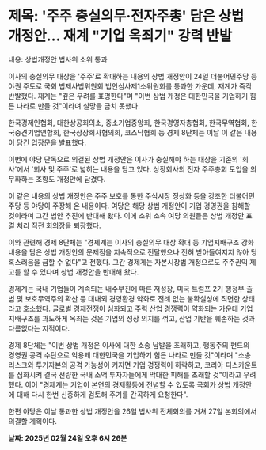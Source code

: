 # **제목: '주주 충실의무·전자주총' 담은 상법 개정안… 재계 "기업 옥죄기" 강력 반발**

  내용: 상법개정안 법사위 소위 통과 

이사의 충실의무 대상을 '주주'로 확대하는 내용의 상법 개정안이 24일 더불어민주당 등 야권 주도로 국회 법제사법위원회 법안심사제1소위원회를 통과한 가운데, 재계가 즉각 반발했다. 재계는 "깊은 우려를 표명한다"며 "이번 상법 개정은 대한민국을 기업하기 힘든 나라로 만들 것"이라며 실망을 금치 못했다.

한국경제인협회, 대한상공회의소, 중소기업중앙회, 한국경영자총협회, 한국무역협회, 한국중견기업연합회, 한국상장회사협의회, 코스닥협회 등 경제 8단체는 이날 이 같은 내용이 담긴 입장문을 발표했다. 

이번에 야당 단독으로 의결된 상법 개정안은 이사가 충실해야 하는 대상을 기존의 '회사'에서 '회사 및 주주'로 넓히는 내용을 담고 있다. 상장회사의 전자 주주총회 도입을 의무화하는 조항도 개정안에 담겼다.

이 같은 내용의 상법 개정안은 주주 보호를 통한 주식시장 정상화 등을 강조한 더불어민주당 등 야당이 주장해 온 내용이다. 여당은 해당 상법 개정안이 기업 경영권을 침해할 것이라며 그간 법안 추진에 반대해 왔다. 이에 소위 소속 여당 의원들은 상법 개정안 표결 처리 직전 회의장을 퇴장했다.

이와 관련해 경제 8단체는 "경제계는 이사의 충실의무 대상 확대 등 기업지배구조 강화 내용을 담은 상법 개정안의 문제점을 지속적으로 전달했으나 전혀 받아들여지지 않아 당혹스러움을 금할 수 없다"고 전했다. 그간 경제계는 자본시장법 개정으로도 주주권익 제고를 할 수 있다며 상법 개정안을 반대해 왔다.

경제계는 국내 기업들이 계속되는 내수부진에 따른 저성장, 미국 트럼프 2기 행정부 출범 및 보호무역주의 확산 등 대내외 경영환경 악화로 전례 없는 불확실성에 직면한 상태라고 호소했다. 글로벌 경제전쟁이 심화되고 주력 산업 경쟁력이 약화되는 가운데 기업 지배구조를 과도하게 옥죄는 것은 기업의 성장 의지를 꺾고, 산업 기반을 훼손하는 것과 다름없다는 지적이다.

경제 8단체는 "이번 상법 개정은 이사에 대한 소송 남발을 초래하고, 행동주의 펀드의 경영권 공격 수단으로 악용돼 대한민국을 기업하기 힘든 나라로 만들 것"이라며 "소송 리스크와 투기자본의 공격 가능성이 커지면 기업 경쟁력이 하락하고, 코리아 디스카운트를 심화시켜 결국 선량한 국내 소액 투자자들에게 막대한 피해를 초래할 것"이라고 우려했다. 이어 "경제계는 기업이 본연의 경제활동에 전념할 수 있도록 국회가 상법 개정안에 대해 다시 한번 신중하게 검토해 주기를 간곡하게 요청한다".

한편 야당은 이날 통과한 상법 개정안을 26일 법사위 전체회의를 거쳐 27일 본회의에서 의결할 계획이다.

  **날짜: 2025년 02월 24일 오후 6시 26분**